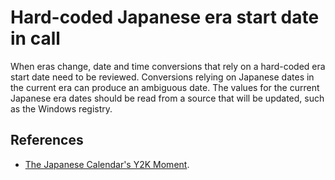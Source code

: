 # Hard-coded Japanese era start date in call
When eras change, date and time conversions that rely on a hard-coded era start date need to be reviewed. Conversions relying on Japanese dates in the current era can produce an ambiguous date. The values for the current Japanese era dates should be read from a source that will be updated, such as the Windows registry.


## References
* [The Japanese Calendar's Y2K Moment](https://blogs.msdn.microsoft.com/shawnste/2018/04/12/the-japanese-calendars-y2k-moment/).

